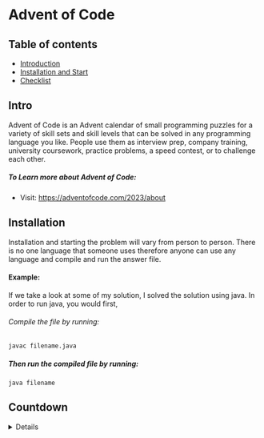 # Advent of Code

## Table of contents
* [Introduction](#Intro)
* [Installation and Start](#Installation)
* [Checklist](#Checklist)

## Intro
Advent of Code is an Advent calendar of small programming puzzles for a variety of skill sets and skill levels that can be solved in any programming language you like. People use them as interview prep, company training, university coursework, practice problems, a speed contest, or to challenge each other.

##### To Learn more about Advent of Code:
- Visit: https://adventofcode.com/2023/about

## Installation
Installation and starting the problem will vary from person to person. There is no one language that someone uses therefore anyone can use any language and compile and run the answer file.

#### Example:
If we take a look at some of my solution, I solved the solution using java. In order to run java, you would first,

###### Compile the file by running:
```
javac filename.java
```

##### Then run the compiled file by running:
```
java filename
```

## Countdown
<details>
- [] Day 1
<details/>

